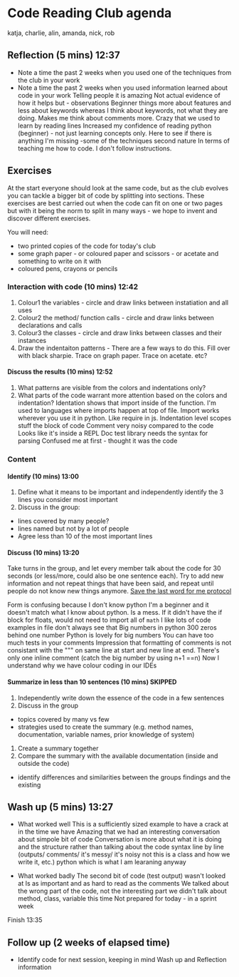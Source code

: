 # Code Reading Club agenda
katja, charlie, alin, amanda, nick, rob

## Reflection (5 mins) 12:37
- Note a time the past 2 weeks when you used one of the techniques from the club in your work
- Note a time the past 2 weeks when you used information learned about code in your work
Telling people it is amazing
Not actual evidence of how it helps but - observations
Beginner things more about features and less about keywords whereas I think about keywords, not what they are doing. Makes me think about comments more.
Crazy that we used to learn by reading lines
Increased my confidence of reading python (beginner) - not just learning concepts only.
Here to see if there is anything I'm missing -some of the techniques second nature
In terms of teaching me how to code. I don't follow instructions.

## Exercises
At the start everyone should look at the same code, but as the club evolves you can tackle a bigger bit of code by splitting into sections. These exercises are best carried out when the code can fit on one or two pages but with it being the norm to split in many ways - we hope to invent and discover different exercises.

You will need:
- two printed copies of the code for today's club
- some graph paper - or coloured paper and scissors - or acetate and something to write on it with
- coloured pens, crayons or pencils

### Interaction with code (10 mins) 12:42
1. Colour1 the variables - circle and draw links between instatiation and all uses
1. Colour2 the method/ function calls - circle and draw links between declarations and calls
1. Colour3 the classes - circle and draw links between classes and their instances
1. Draw the indentaiton patterns - There are a few ways to do this. Fill over with black sharpie. Trace on graph paper. Trace on acetate. etc?

#### Discuss the results (10 mins) 12:52
1. What patterns are visible from the colors and indentations only?
1. What parts of the code warrant more attention based on the colors and indentation?
Identation shows that import inside of the function. I'm used to languages where imports happen at top of file.
Import works wherever you use it in python. Like require in js.
Indentation level scopes stuff the block of code
Comment very noisy compared to the code
Looks like it's inside a REPL
Doc test library needs the syntax for parsing
Confused me at first - thought it was the code

### Content

#### Identify (10 mins) 13:00
1. Define what it means to be important and independently identify the 3 lines you consider most important
1. Discuss in the group:
- lines covered by many people?
- lines named but not by a lot of people
- Agree less than 10 of the most important lines

#### Discuss (10 mins) 13:20
Take turns in the group, and let every member talk about the code for 30 seconds (or less/more, could also be one sentence each). Try to add new information and not repeat things that have been said, and repeat until people do not know new things anymore.
[Save the last word for me protocol](https://lead.nwp.org/knowledgebase/save-the-last-word-for-me-protocol/)

Form is confusing because I don't know python
I'm a beginner and it doesn't match what I know about python. Is a mess.
If it didn't have the if block for floats, would not need to import all of `math`
I like lots of code examples in file don't always see that
Big numbers in python 300 zeros behind one number
Python is lovely for big numbers
You can have too much tests in your comments
Impression that formatting of comments is not consistant with the """ on same line at start and new line at end.
There's only one inline comment (catch the big number by using n+1 ==n)
Now I understand why we have colour coding in our IDEs

#### Summarize in less than 10 sentences (10 mins) SKIPPED
1. Independently write down the essence of the code in a few sentences
1. Discuss in the group
- topics covered by many vs few
- strategies used to create the summary (e.g. method names, documentation, variable names, prior knowledge of system)
1. Create a summary together
1. Compare the summary with the available documentation (inside and outside the code)
- identify differences and similarities between the groups findings and the existing


## Wash up (5 mins) 13:27
- What worked well
This is a sufficiently sized example to have a crack at in the time we have
Amazing that we had an interesting conversation about simpole bit of code
Conversation is more about what it is doing and the structure rather than talking about the code syntax line by line (outputs/ comments/ it's messy/ it's noisy not this is a class and how we write it, etc.)
python which is what I am learaning anyway

- What worked badly
The second bit of code (test output) wasn't looked at
Is as important and as hard to read as the comments
We talked about the wrong part of the code, not the interesting part
we didn't talk about method, class, variable this time
Not prepared for today - in a sprint week

Finish 13:35

## Follow up (2 weeks of elapsed time)
- Identify code for next session, keeping in mind Wash up and Reflection information


